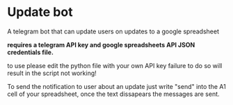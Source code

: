 # Update bot
A telegram bot that can update users on updates to a google spreadsheet

**requires a telegram API key and google spreadsheets API JSON credentials file.**

to use please edit the python file with your own API key failure to do so will result in the script not working!

To send the notification to user about an update just write "send" into the A1 cell of your spreadsheet,
once the text dissapears the messages are sent.
